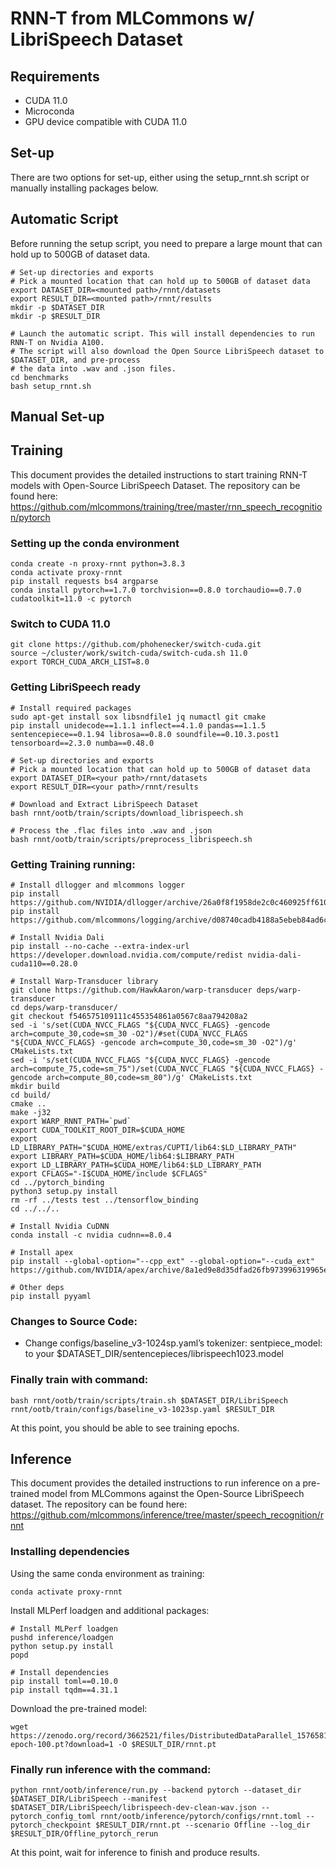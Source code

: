 # RNN-T from MLCommons w/ LibriSpeech Dataset

## Requirements

 - CUDA 11.0
 - Microconda
 - GPU device compatible with CUDA 11.0

## Set-up

There are two options for set-up, either using the setup_rnnt.sh script or manually installing packages below.

## Automatic Script

Before running the setup script, you need to prepare a large mount that can hold up to 500GB of dataset data.

```
# Set-up directories and exports
# Pick a mounted location that can hold up to 500GB of dataset data
export DATASET_DIR=<mounted path>/rnnt/datasets
export RESULT_DIR=<mounted path>/rnnt/results
mkdir -p $DATASET_DIR
mkdir -p $RESULT_DIR

# Launch the automatic script. This will install dependencies to run RNN-T on Nvidia A100.
# The script will also download the Open Source LibriSpeech dataset to $DATASET_DIR, and pre-process
# the data into .wav and .json files.
cd benchmarks
bash setup_rnnt.sh
```
## Manual Set-up

## Training

This document provides the detailed instructions to start training RNN-T models with Open-Source LibriSpeech Dataset. The repository can be found here: https://github.com/mlcommons/training/tree/master/rnn_speech_recognition/pytorch

### Setting up the conda environment
```
conda create -n proxy-rnnt python=3.8.3
conda activate proxy-rnnt
pip install requests bs4 argparse
conda install pytorch==1.7.0 torchvision==0.8.0 torchaudio==0.7.0 cudatoolkit=11.0 -c pytorch
```

### Switch to CUDA 11.0
```
git clone https://github.com/phohenecker/switch-cuda.git
source ~/cluster/work/switch-cuda/switch-cuda.sh 11.0
export TORCH_CUDA_ARCH_LIST=8.0
```

### Getting LibriSpeech ready
```
# Install required packages
sudo apt-get install sox libsndfile1 jq numactl git cmake
pip install unidecode==1.1.1 inflect==4.1.0 pandas==1.1.5 sentencepiece==0.1.94 librosa==0.8.0 soundfile==0.10.3.post1 tensorboard==2.3.0 numba==0.48.0

# Set-up directories and exports
# Pick a mounted location that can hold up to 500GB of dataset data
export DATASET_DIR=<your path>/rnnt/datasets
export RESULT_DIR=<your path>/rnnt/results

# Download and Extract LibriSpeech Dataset
bash rnnt/ootb/train/scripts/download_librispeech.sh

# Process the .flac files into .wav and .json
bash rnnt/ootb/train/scripts/preprocess_librispeech.sh
```

### Getting Training running:
```
# Install dllogger and mlcommons logger
pip install https://github.com/NVIDIA/dllogger/archive/26a0f8f1958de2c0c460925ff6102a4d2486d6cc.zip
pip install https://github.com/mlcommons/logging/archive/d08740cadb4188a5ebeb84ad6c68f98c1e129805.zip

# Install Nvidia Dali
pip install --no-cache --extra-index-url https://developer.download.nvidia.com/compute/redist nvidia-dali-cuda110==0.28.0

# Install Warp-Transducer library
git clone https://github.com/HawkAaron/warp-transducer deps/warp-transducer
cd deps/warp-transducer/
git checkout f546575109111c455354861a0567c8aa794208a2
sed -i 's/set(CUDA_NVCC_FLAGS "${CUDA_NVCC_FLAGS} -gencode arch=compute_30,code=sm_30 -O2")/#set(CUDA_NVCC_FLAGS "${CUDA_NVCC_FLAGS} -gencode arch=compute_30,code=sm_30 -O2")/g' CMakeLists.txt
sed -i 's/set(CUDA_NVCC_FLAGS "${CUDA_NVCC_FLAGS} -gencode arch=compute_75,code=sm_75")/set(CUDA_NVCC_FLAGS "${CUDA_NVCC_FLAGS} -gencode arch=compute_80,code=sm_80")/g' CMakeLists.txt
mkdir build
cd build/
cmake ..
make -j32
export WARP_RNNT_PATH=`pwd`
export CUDA_TOOLKIT_ROOT_DIR=$CUDA_HOME
export LD_LIBRARY_PATH="$CUDA_HOME/extras/CUPTI/lib64:$LD_LIBRARY_PATH"
export LIBRARY_PATH=$CUDA_HOME/lib64:$LIBRARY_PATH
export LD_LIBRARY_PATH=$CUDA_HOME/lib64:$LD_LIBRARY_PATH
export CFLAGS="-I$CUDA_HOME/include $CFLAGS"
cd ../pytorch_binding
python3 setup.py install
rm -rf ../tests test ../tensorflow_binding
cd ../../..

# Install Nvidia CuDNN
conda install -c nvidia cudnn==8.0.4

# Install apex
pip install --global-option="--cpp_ext" --global-option="--cuda_ext" https://github.com/NVIDIA/apex/archive/8a1ed9e8d35dfad26fb973996319965e4224dcdd.zip

# Other deps
pip install pyyaml
```

### Changes to Source Code:

* Change configs/baseline_v3-1024sp.yaml’s tokenizer: sentpiece_model: to your $DATASET_DIR/sentencepieces/librispeech1023.model

### Finally train with command:
```
bash rnnt/ootb/train/scripts/train.sh $DATASET_DIR/LibriSpeech rnnt/ootb/train/configs/baseline_v3-1023sp.yaml $RESULT_DIR
```
At this point, you should be able to see training epochs.

## Inference

This document provides the detailed instructions to run inference on a pre-trained model from MLCommons against the Open-Source LibriSpeech dataset. The repository can be found here: https://github.com/mlcommons/inference/tree/master/speech_recognition/rnnt

### Installing dependencies

Using the same conda environment as training:
```
conda activate proxy-rnnt
```

Install MLPerf loadgen and additional packages:
```
# Install MLPerf loadgen
pushd inference/loadgen
python setup.py install
popd

# Install dependencies
pip install toml==0.10.0
pip install tqdm==4.31.1
```

Download the pre-trained model:
```
wget https://zenodo.org/record/3662521/files/DistributedDataParallel_1576581068.9962234-epoch-100.pt?download=1 -O $RESULT_DIR/rnnt.pt
```

### Finally run inference with the command:
```
python rnnt/ootb/inference/run.py --backend pytorch --dataset_dir $DATASET_DIR/LibriSpeech --manifest $DATASET_DIR/LibriSpeech/librispeech-dev-clean-wav.json --pytorch_config_toml rnnt/ootb/inference/pytorch/configs/rnnt.toml --pytorch_checkpoint $RESULT_DIR/rnnt.pt --scenario Offline --log_dir $RESULT_DIR/Offline_pytorch_rerun
```
At this point, wait for inference to finish and produce results.
